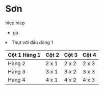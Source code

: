 # Sơn
hiep
hiep
- ga
<li>Thụt với đầu dòng 1</li>

| Cột 1 Hàng 1 | Cột 2 | Cột 3| Cột 4 |
|---|---|---|---|
| Hàng 2 | 2 x 1 | 2 x 2 | 2 x 3 | 2 x 4 |
| Hàng 3 | 3 x 1 | 3 x 2 | 3 x 3 | 3 x 4 |
| Hàng 4 | 4 x 1 | 4 x 2 | 4 x 3 | 4 x 4 |
